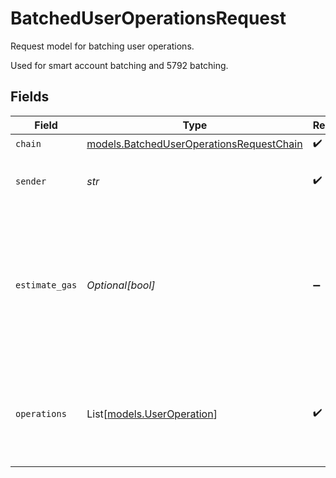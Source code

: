 # BatchedUserOperationsRequest

Request model for batching user operations.

Used for smart account batching and 5792 batching.


## Fields

| Field                                                                                                                        | Type                                                                                                                         | Required                                                                                                                     | Description                                                                                                                  | Example                                                                                                                      |
| ---------------------------------------------------------------------------------------------------------------------------- | ---------------------------------------------------------------------------------------------------------------------------- | ---------------------------------------------------------------------------------------------------------------------------- | ---------------------------------------------------------------------------------------------------------------------------- | ---------------------------------------------------------------------------------------------------------------------------- |
| `chain`                                                                                                                      | [models.BatchedUserOperationsRequestChain](../models/batcheduseroperationsrequestchain.md)                                   | :heavy_check_mark:                                                                                                           | N/A                                                                                                                          |                                                                                                                              |
| `sender`                                                                                                                     | *str*                                                                                                                        | :heavy_check_mark:                                                                                                           | The address of the transaction sender.                                                                                       | 0x29F20a192328eF1aD35e1564aBFf4Be9C5ce5f7B                                                                                   |
| `estimate_gas`                                                                                                               | *Optional[bool]*                                                                                                             | :heavy_minus_sign:                                                                                                           | Determines whether to estimate gas costs for transactions, also verifying that the transaction can be successfully executed. |                                                                                                                              |
| `operations`                                                                                                                 | List[[models.UserOperation](../models/useroperation.md)]                                                                     | :heavy_check_mark:                                                                                                           | List of possible user operations                                                                                             | {<br/>"body": {<br/>"action_type": "SET_ALLOWANCE",<br/>"amount": "1000",<br/>"contract": "UniswapV3Router",<br/>"token": "USDC"<br/>}<br/>} |